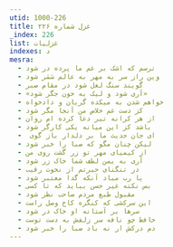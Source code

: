 ```yaml
---
utid: 1000-226
title: غزل شماره ۲۲۶
_index: 226
list: غزلیات
indexes: د
mesra:
  - ترسم که اشک بر غم ما پرده در شود
  - وین راز سر به مهر به عالم سَمَر شود
  - گویند سنگ لعل شود در مقام صبر
  - «آری شود و لیک به خون جگر شود»
  - خواهم شدن به میکده گریان و دادخواه
  - کز دست غم خلاص من آنجا مگر شود
  - از هر کرانه تیر دعا کرده ام روان
  - باشد کز این میانه یکی کارگر شود
  - ‌ ای جان حدیث ما بر دلدار باز گوی
  - لیکن چنان مگو که صبا را خبر شود
  - از کیمیای مهر تو زر گشت روی من
  - آری به یمن لطف شما خاک زر شود
  - در تنگنای حیرتم از نخوت رقیب
  - یا رب مباد آنکه گدا معتبر شود
  - بس نکته غیر حسن بباید که تا کسی
  - مقبول طبع مردم صاحب نظر شود
  - این سرکشی که کنگره کاخ وصل راست
  - سرها بر آستانه او خاک در شود
  - حافظ چو نافه سر زلفش به دست توست
  - دم درکش ار نه باد صبا را خبر شود
---
```

